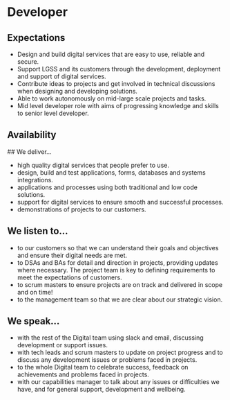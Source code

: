 # Developer  

## Expectations
* Design and build digital services that are easy to use, reliable and secure.
* Support LGSS and its customers through the development, deployment and support of digital services.
* Contribute ideas to projects and get involved in technical discussions when designing and developing solutions.
* Able to work autonomously on mid-large scale projects and tasks.
* Mid level developer role with aims of progressing knowledge and skills to senior level developer.


## Availability
<object data="/roles/dev-pie.svg" type="image/svg+xml" width="650" height="230"></object>

## We deliver...
* high quality digital services that people prefer to use.
* design, build and test applications, forms, databases and systems integrations. 
* applications and processes using both traditional and low code solutions.
* support for digital services to ensure smooth and successful processes.
* demonstrations of projects to our customers.

## We listen to...
* to our customers so that we can understand their goals and objectives and ensure their digital needs are met.
* to DSAs and BAs for detail and direction in projects, providing updates where necessary. The project team is key to defining requirements to meet the expectations of customers.
* to scrum masters to ensure projects are on track and delivered in scope and on time!
* to the management team so that we are clear about our strategic vision. 

## We speak...
* with the rest of the Digital team using slack and email, discussing development or support issues.
* with tech leads and scrum masters to update on project progress and to discuss any development issues or problems faced in projects.
* to the whole Digital team to celebrate success, feedback on achievements and problems faced in projects.
* with our capabilities manager to talk about any issues or difficulties we have, and for general support, development and wellbeing.
